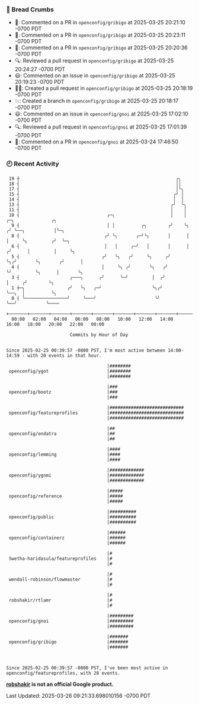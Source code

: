 ### 🍞 Bread Crumbs

 * 💬: Commented on a PR in  `openconfig/gribigo` at 2025-03-25 20:21:10 -0700 PDT
 * 💬: Commented on a PR in  `openconfig/gribigo` at 2025-03-25 20:23:11 -0700 PDT
 * 💬: Commented on a PR in  `openconfig/gribigo` at 2025-03-25 20:20:36 -0700 PDT
 * 🔍: Reviewed a pull request in  `openconfig/gribigo` at 2025-03-25 20:24:27 -0700 PDT
 * 😃: Commented on an issue in `openconfig/gribigo` at 2025-03-25 20:19:23 -0700 PDT
 * ✍🏼: Created a pull request in `openconfig/gribigo` at 2025-03-25 20:18:19 -0700 PDT
 * 💥: Created a branch in `openconfig/gribigo` at 2025-03-25 20:18:17 -0700 PDT
 * 😃: Commented on an issue in `openconfig/gnoi` at 2025-03-25 17:02:10 -0700 PDT
 * 🔍: Reviewed a pull request in  `openconfig/gnoi` at 2025-03-25 17:01:39 -0700 PDT
 * 💬: Commented on a PR in  `openconfig/gnoi` at 2025-03-24 17:46:50 -0700 PDT

### 🕘 Recent Activity
```
 19 ┼                                                           ╭╮
 18 ┤                                                           ││
 17 ┤                                                           │╰╮
 15 ┤                                                          ╭╯ │
 14 ┤                                                          │  │
 13 ┤                                                         ╭╯  ╰╮
 11 ┤                                                         │    │
 10 ┤                                 ╭─╮                     │    │     ╭─╮              ╭╮
  9 ┤                                 │ │          ╭╮        ╭╯    ╰╮   ╭╯ ╰──╮           │╰─╮
  8 ┤                                ╭╯ ╰╮       ╭─╯╰╮       │      │   │     ╰╮         ╭╯  ╰─╮
  6 ┤                                │   │     ╭─╯   │       │      │  ╭╯      │         │     ╰╮
  5 ┤                               ╭╯   ╰╮   ╭╯     ╰╮     ╭╯      ╰╮╭╯       ╰╮       ╭╯      │
  4 ┤                               │     ╰╮ ╭╯       ╰╮   ╭╯        ╰╯         ╰╮      │       ╰╮
  3 ┤                   ╭───╮      ╭╯      ╰─╯         │  ╭╯                     │     ╭╯        ╰╮
  1 ┼─╮                ╭╯   ╰╮   ╭─╯                   ╰╮╭╯                      ╰──╮  │          ╰╮
  0 ┤ ╰────────────────╯     ╰───╯                      ╰╯                          ╰──╯           ╰────
    +───────+───────+───────+───────+───────+───────+───────+───────+───────+───────+───────+───────+────
  00:00   02:00   04:00   06:00   08:00   10:00   12:00   14:00   16:00   18:00   20:00   22:00   00:00   

						Commits by Hour of Day


Since 2025-02-25 00:39:57 -0800 PST, I'm most active between 14:00-14:59 - with 20 events in that hour.

```



```
                                      |########
 openconfig/ygot                      |########
                                      |########

                                      |###
 openconfig/bootz                     |###
                                      |###

                                      |############################
 openconfig/featureprofiles           |############################
                                      |############################

                                      |##
 openconfig/ondatra                   |##
                                      |##

                                      |####
 openconfig/lemming                   |####
                                      |####

                                      |#############
 openconfig/ygnmi                     |#############
                                      |#############

                                      |#####
 openconfig/reference                 |#####
                                      |#####

                                      |##########
 openconfig/public                    |##########
                                      |##########

                                      |######
 openconfig/containerz                |######
                                      |######

                                      |#
 Swetha-haridasula/featureprofiles    |#
                                      |#

                                      |#
 wendall-robinson/flowmaster          |#
                                      |#

                                      |#
 robshakir/rtlamr                     |#
                                      |#

                                      |#########
 openconfig/gnoi                      |#########
                                      |#########

                                      |#######
 openconfig/gribigo                   |#######
                                      |#######



Since 2025-02-25 00:39:57 -0800 PST, I've been most active in openconfig/featureprofiles, with 28 events.

```
**[robshakir](mailto:robjs@google.com) is not an official Google product.**  


Last Updated: 2025-03-26 09:21:33.698010156 -0700 PDT
